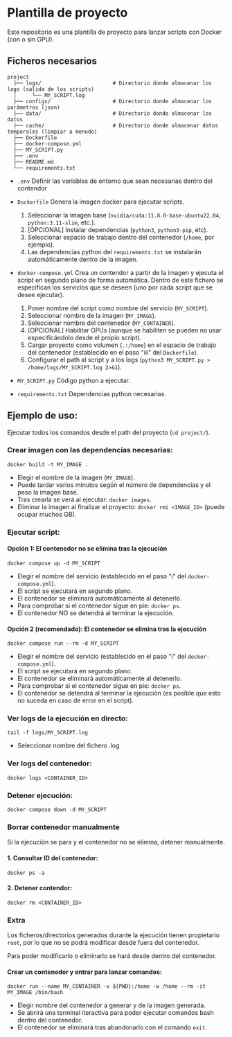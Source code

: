 # Plantilla de proyecto

Este repositorio es una plantilla de proyecto para lanzar scripts con Docker (con o sin GPU).

## Ficheros necesarios

```
project
  ├── logs/                       # Directorio donde almacenar los logs (salida de los scripts)
  │     └── MY_SCRIPT.log
  ├── configs/                    # Directorio donde almacenar los parámetros (json)
  ├── data/                       # Directorio donde almacenar los datos
  ├── cache/                      # Directorio donde almacenar datos temporales (limpiar a menudo)
  ├── Dockerfile
  ├── docker-compose.yml
  ├── MY_SCRIPT.py
  ├── .env
  ├── README.md
  └── requirements.txt
```
- `.env` Definir las variables de entorno que sean necesarias dentro del contendor

- `Dockerfile` Genera la imagen docker para ejecutar scripts.
    1. Seleccionar la imagen base (`nvidia/cuda:11.8.0-base-ubuntu22.04`, `python:3.11-slim`, etc.).
    2. [OPCIONAL] Instalar dependencias (`python3`, `python3-pip`, etc).
    3. Seleccionar espacio de trabajo dentro del contenedor (`/home`, por ejemplo).
    4. Las dependencias python del `requirements.txt` se instalarán automáticamente dentro de la imagen.


- `docker-compose.yml` Crea un contendor a partir de la imagen y ejecuta el script en segundo plano de forma automática. Dentro de este fichero se especifican los servicios que se deseen (uno por cada script que se desee ejecutar).
    1. Poner nombre del script como nombre del servicio (`MY_SCRIPT`).
    2. Seleccionar nombre de la imagen (`MY_IMAGE`).
    3. Seleccionar nombre del contenedor (`MY_CONTAINER`).
    4. [OPCIONAL] Habilitar GPUs (aunque se habiliten se pueden no usar especificándolo desde el propio script).
    5. Cargar proyecto como volumen (`.:/home`) en el espacio de trabajo del contenedor (establecido en el paso "iii" del `Dockerfile`).
    6. Configurar el path al script y a los logs (`python3 MY_SCRIPT.py > /home/logs/MY_SCRIPT.log 2>&1`).

- `MY_SCRIPT.py` Código python a ejecutar.

- `requirements.txt` Dependencias python necesarias.

## Ejemplo de uso:

Ejecutar todos los comandos desde el path del proyecto (`cd project/`).

### Crear imagen con las dependencias necesarias:
   ```
   docker build -t MY_IMAGE .
   ```
- Elegir el nombre de la imagen (`MY_IMAGE`).
- Puede tardar varios minutos según el número de dependencias y el peso la imagen base.
- Tras crearla se verá al ejecutar: `docker images`.
- Eliminar la imagen al finalizar el proyecto: `docker rmi <IMAGE_ID>` (puede ocupar muchos GB).
       
### Ejecutar script:

#### Opción 1: El contenedor no se elimina tras la ejecución
   ```
   docker compose up -d MY_SCRIPT
   ```
- Elegir el nombre del servicio (establecido en el paso "i" del `docker-compose.yml`).
- El script se ejecutará en segundo plano.
- El contenedor se eliminará automáticamente al detenerlo.
- Para comprobar si el contenedor sigue en pie: `docker ps`.
- El contenedor NO se detendrá al terminar la ejecución.

#### Opción 2 (recomendado): El contenedor se elimina tras la ejecución
   ```
   docker compose run --rm -d MY_SCRIPT
   ```
- Elegir el nombre del servicio (establecido en el paso "i" del `docker-compose.yml`).
- El script se ejecutará en segundo plano.
- El contenedor se eliminará automáticamente al detenerlo.
- Para comprobar si el contenedor sigue en pie: `docker ps`.
- El contenedor se detendrá al terminar la ejecución (es posible que esto no suceda en caso de error en el script).
  

### Ver logs de la ejecución en directo:
   ```
   tail -f logs/MY_SCRIPT.log
   ```
- Seleccionar nombre del fichero .log

### Ver logs del contenedor:
   ```
   docker logs <CONTAINER_ID>
   ```

### Detener ejecución:
   ```
   docker compose down -d MY_SCRIPT
   ```

### Borrar contenedor manualmente

Si la ejecución se para y el contenedor no se elimina, detener manualmente.

#### 1. Consultar ID del contenedor:
   ```
   docker ps -a
   ```
#### 2. Detener contendor:
   ```
   docker rm <CONTAINER_ID>
   ```

### Extra

Los ficheros/directorios generados durante la ejecución tienen propietario `root`, por lo que no se podrá modificar desde fuera del contenedor.

Para poder modificarlo o eliminarlo se hará desde dentro del contenedor.

#### Crear un contenedor y entrar para lanzar comandos:
   ```
   docker run --name MY_CONTAINER -v ${PWD}:/home -w /home --rm -it MY_IMAGE /bin/bash
   ```
- Elegir nombre del contenedor a generar y de la imagen generada.
- Se abrirá una terminal iteractiva para poder ejecutar comandos bash dentro del contenedor.
- El contenedor se eliminará tras abandonarlo con el comando `exit`.

